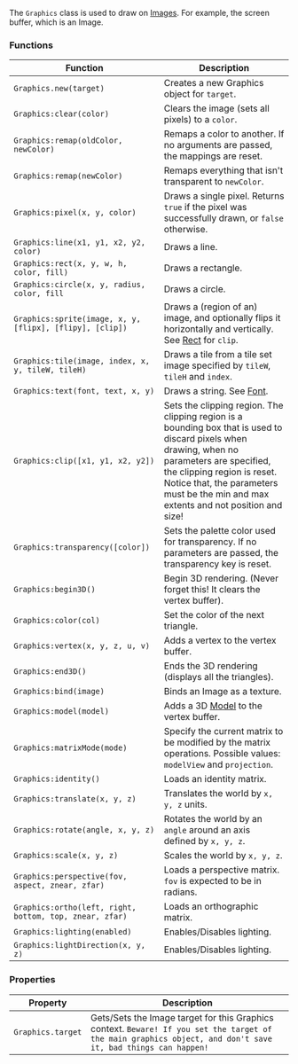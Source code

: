 The `Graphics` class is used to draw on [Images](/?api&Image). For example, the screen buffer, which is an Image.

### Functions
|Function|Description|
-----|-----
`Graphics.new(target)` | Creates a new Graphics object for `target`.
`Graphics:clear(color)` | Clears the image (sets all pixels) to a `color`.
`Graphics:remap(oldColor, newColor)` | Remaps a color to another. If no arguments are passed, the mappings are reset.
`Graphics:remap(newColor)` | Remaps everything that isn't transparent to `newColor`.
`Graphics:pixel(x, y, color)` | Draws a single pixel. Returns `true` if the pixel was successfully drawn, or `false` otherwise.
`Graphics:line(x1, y1, x2, y2, color)` | Draws a line.
`Graphics:rect(x, y, w, h, color, fill)` | Draws a rectangle.
`Graphics:circle(x, y, radius, color, fill` | Draws a circle.
`Graphics:sprite(image, x, y, [flipx], [flipy], [clip])` | Draws a (region of an) image, and optionally flips it horizontally and vertically. See [Rect](/?api&Rect) for `clip`.
`Graphics:tile(image, index, x, y, tileW, tileH)` | Draws a tile from a tile set image specified by `tileW`, `tileH` and `index`.
`Graphics:text(font, text, x, y)` | Draws a string. See [Font](/?api&Font).
`Graphics:clip([x1, y1, x2, y2])` | Sets the clipping region. The clipping region is a bounding box that is used to discard pixels when drawing, when no parameters are specified, the clipping region is reset. Notice that, the parameters must be the min and max extents and not position and size!
`Graphics:transparency([color])` | Sets the palette color used for transparency. If no parameters are passed, the transparency key is reset.
`Graphics:begin3D()` | Begin 3D rendering. (Never forget this! It clears the vertex buffer).
`Graphics:color(col)` | Set the color of the next triangle.
`Graphics:vertex(x, y, z, u, v)` | Adds a vertex to the vertex buffer.
`Graphics:end3D()` | Ends the 3D rendering (displays all the triangles).
`Graphics:bind(image)` | Binds an Image as a texture.
`Graphics:model(model)` | Adds a 3D [Model](/?api&Model) to the vertex buffer.
`Graphics:matrixMode(mode)` | Specify the current matrix to be modified by the matrix operations. Possible values: `modelView` and `projection`.
`Graphics:identity()` | Loads an identity matrix.
`Graphics:translate(x, y, z)` | Translates the world by `x, y, z` units.
`Graphics:rotate(angle, x, y, z)` | Rotates the world by an `angle` around an axis defined by `x, y, z`.
`Graphics:scale(x, y, z)` | Scales the world by `x, y, z`.
`Graphics:perspective(fov, aspect, znear, zfar)` | Loads a perspective matrix. `fov` is expected to be in radians.
`Graphics:ortho(left, right, bottom, top, znear, zfar)` | Loads an orthographic matrix.
`Graphics:lighting(enabled)` | Enables/Disables lighting.
`Graphics:lightDirection(x, y, z)` | Enables/Disables lighting.

### Properties
|Property|Description|
-----|-----
`Graphics.target` | Gets/Sets the Image target for this Graphics context. `Beware! If you set the target of the main graphics object, and don't save it, bad things can happen!`
